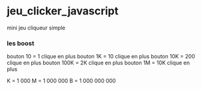 # jeu_clicker_javascript
mini jeu cliqueur simple

### les boost ###

bouton 10 = 1 clique en plus
bouton 1K = 10 clique en plus
bouton 10K = 200 clique en plus
bouton 100K = 2K clique en plus
bouton 1M = 10K clique en plus

K = 1 000
M = 1 000 000
B = 1 000 000 000
